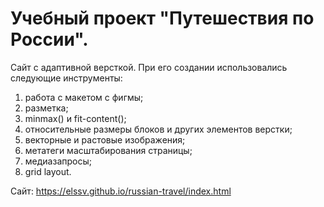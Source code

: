 # Учебный проект "Путешествия по России".
Сайт с адаптивной версткой. При его создании использовались следующие инструменты:

1. работа с макетом с фигмы;
2. разметка;
3. minmax() и fit-content();
4. относительные размеры блоков и других элементов верстки;
5. векторные и растовые изображения;
6. метатеги масштабирования страницы;
7. медиазапросы;
8. grid layout.

Сайт: https://elssv.github.io/russian-travel/index.html
